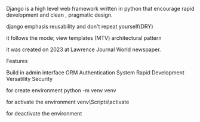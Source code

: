 Django is a high level web framework written in python that encourage rapid development and clean , pragmatic design.

django emphasis reusability and don't repeat yourself(DRY)

it follows the mode; view templates (MTV) architectural pattern 

it was created on 2023 at Lawrence Journal World newspaper.


Features

Build in admin interface
ORM
Authentication System 
Rapid Development
Versatility 
Security


for create environment
python -m venv venv

for activate the environment
venv\Scripts\activate

for deactivate the environment
